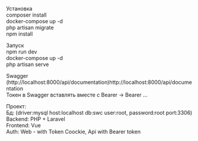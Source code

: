 Установка  
composer install  
docker-compose up -d  
php artisan migrate  
npm install  
  
Запуск  
npm run dev  
docker-compose up -d  
php artisan serve  
  
Swagger (http://localhost:8000/api/documentation)http://localhost:8000/api/documentation  
    Токен в Swagger вставлять вместе с Bearer -> Bearer ...  
  
Проект:  
Бд: (driver:mysql host:localhost db:swc user:root, password:root port:3306) 
Backend: PHP + Laravel  
Frontend: Vue  
Auth: Web - with Token Coockie, Api with Bearer token  
